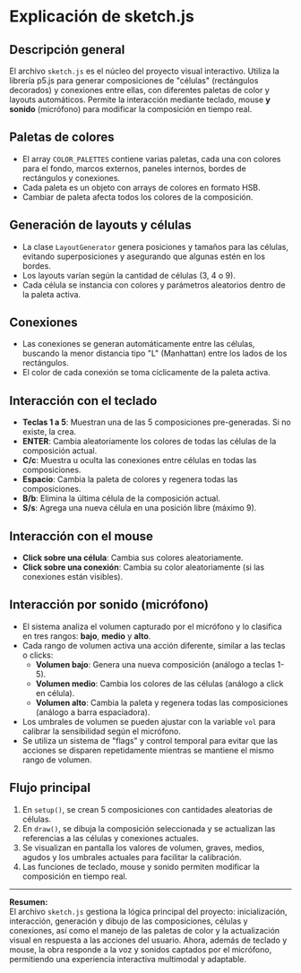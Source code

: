 # Explicación de sketch.js

## Descripción general

El archivo `sketch.js` es el núcleo del proyecto visual interactivo. Utiliza la librería p5.js para generar composiciones de "células" (rectángulos decorados) y conexiones entre ellas, con diferentes paletas de color y layouts automáticos. Permite la interacción mediante teclado, mouse **y sonido** (micrófono) para modificar la composición en tiempo real.

## Paletas de colores

- El array `COLOR_PALETTES` contiene varias paletas, cada una con colores para el fondo, marcos externos, paneles internos, bordes de rectángulos y conexiones.
- Cada paleta es un objeto con arrays de colores en formato HSB.
- Cambiar de paleta afecta todos los colores de la composición.

## Generación de layouts y células

- La clase `LayoutGenerator` genera posiciones y tamaños para las células, evitando superposiciones y asegurando que algunas estén en los bordes.
- Los layouts varían según la cantidad de células (3, 4 o 9).
- Cada célula se instancia con colores y parámetros aleatorios dentro de la paleta activa.

## Conexiones

- Las conexiones se generan automáticamente entre las células, buscando la menor distancia tipo "L" (Manhattan) entre los lados de los rectángulos.
- El color de cada conexión se toma cíclicamente de la paleta activa.

## Interacción con el teclado

- **Teclas 1 a 5**: Muestran una de las 5 composiciones pre-generadas. Si no existe, la crea.
- **ENTER**: Cambia aleatoriamente los colores de todas las células de la composición actual.
- **C/c**: Muestra u oculta las conexiones entre células en todas las composiciones.
- **Espacio**: Cambia la paleta de colores y regenera todas las composiciones.
- **B/b**: Elimina la última célula de la composición actual.
- **S/s**: Agrega una nueva célula en una posición libre (máximo 9).

## Interacción con el mouse

- **Click sobre una célula**: Cambia sus colores aleatoriamente.
- **Click sobre una conexión**: Cambia su color aleatoriamente (si las conexiones están visibles).

## Interacción por sonido (micrófono)

- El sistema analiza el volumen capturado por el micrófono y lo clasifica en tres rangos: **bajo**, **medio** y **alto**.
- Cada rango de volumen activa una acción diferente, similar a las teclas o clicks:
  - **Volumen bajo**: Genera una nueva composición (análogo a teclas 1-5).
  - **Volumen medio**: Cambia los colores de las células (análogo a click en célula).
  - **Volumen alto**: Cambia la paleta y regenera todas las composiciones (análogo a barra espaciadora).
- Los umbrales de volumen se pueden ajustar con la variable `vol` para calibrar la sensibilidad según el micrófono.
- Se utiliza un sistema de "flags" y control temporal para evitar que las acciones se disparen repetidamente mientras se mantiene el mismo rango de volumen.

## Flujo principal

1. En `setup()`, se crean 5 composiciones con cantidades aleatorias de células.
2. En `draw()`, se dibuja la composición seleccionada y se actualizan las referencias a las células y conexiones actuales.
3. Se visualizan en pantalla los valores de volumen, graves, medios, agudos y los umbrales actuales para facilitar la calibración.
4. Las funciones de teclado, mouse y sonido permiten modificar la composición en tiempo real.

---

**Resumen:**  
El archivo `sketch.js` gestiona la lógica principal del proyecto: inicialización, interacción, generación y dibujo de las composiciones, células y conexiones, así como el manejo de las paletas de color y la actualización visual en respuesta a las acciones del usuario. Ahora, además de teclado y mouse, la obra responde a la voz y sonidos captados por el micrófono, permitiendo una experiencia interactiva multimodal y adaptable.

